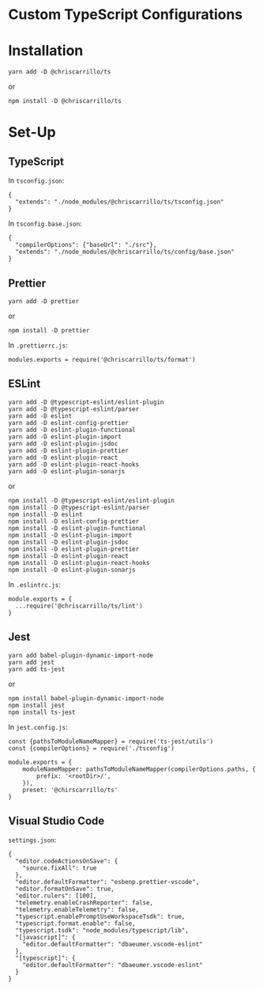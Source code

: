 # Custom TypeScript Configurations

# Installation

```
yarn add -D @chriscarrillo/ts
```

or

```
npm install -D @chriscarrillo/ts
```

# Set-Up

## TypeScript

In `tsconfig.json`:

```
{
  "extends": "./node_modules/@chriscarrillo/ts/tsconfig.json"
}
```

In `tsconfig.base.json`:

```
{
  "compilerOptions": {"baseUrl": "./src"},
  "extends": "./node_modules/@chriscarrillo/ts/config/base.json"
}
```

## Prettier

```
yarn add -D prettier
```

or

```
npm install -D prettier
```

In `.prettierrc.js`:

```
modules.exports = require('@chriscarrillo/ts/format')
```

## ESLint

```
yarn add -D @typescript-eslint/eslint-plugin
yarn add -D @typescript-eslint/parser
yarn add -D eslint
yarn add -D eslint-config-prettier
yarn add -D eslint-plugin-functional
yarn add -D eslint-plugin-import
yarn add -D eslint-plugin-jsdoc
yarn add -D eslint-plugin-prettier
yarn add -D eslint-plugin-react
yarn add -D eslint-plugin-react-hooks
yarn add -D eslint-plugin-sonarjs
```

or

```
npm install -D @typescript-eslint/eslint-plugin
npm install -D @typescript-eslint/parser
npm install -D eslint
npm install -D eslint-config-prettier
npm install -D eslint-plugin-functional
npm install -D eslint-plugin-import
npm install -D eslint-plugin-jsdoc
npm install -D eslint-plugin-prettier
npm install -D eslint-plugin-react
npm install -D eslint-plugin-react-hooks
npm install -D eslint-plugin-sonarjs
```

In `.eslintrc.js`:

```
module.exports = {
  ...require('@chriscarrillo/ts/lint')
}
```

## Jest

```
yarn add babel-plugin-dynamic-import-node
yarn add jest
yarn add ts-jest
```

or

```
npm install babel-plugin-dynamic-import-node
npm install jest
npm install ts-jest
```

In `jest.config.js`:

```
const {pathsToModuleNameMapper} = require('ts-jest/utils')
const {compilerOptions} = require('./tsconfig')

module.exports = {
    moduleNameMapper: pathsToModuleNameMapper(compilerOptions.paths, {
        prefix: '<rootDir>/',
    }),
    preset: '@chirscarrillo/ts'
}
```

## Visual Studio Code

`settings.json`:

```
{
  "editor.codeActionsOnSave": {
    "source.fixAll": true
  },
  "editor.defaultFormatter": "esbenp.prettier-vscode",
  "editor.formatOnSave": true,
  "editor.rulers": [100],
  "telemetry.enableCrashReporter": false,
  "telemetry.enableTelemetry": false,
  "typescript.enablePromptUseWorkspaceTsdk": true,
  "typescript.format.enable": false,
  "typescript.tsdk": "node_modules/typescript/lib",
  "[javascript]": {
    "editor.defaultFormatter": "dbaeumer.vscode-eslint"
  },
  "[typescript]": {
    "editor.defaultFormatter": "dbaeumer.vscode-eslint"
  }
}
```
